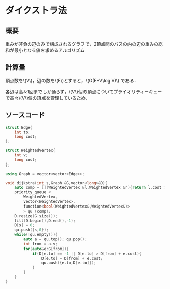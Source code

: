 # ダイクストラ法
## 概要
重みが非負の辺のみで構成されるグラフで，2頂点間のパスの内の辺の重みの総和が最小となる値を求めるアルゴリズム
## 計算量
頂点数を\\(V\\)，辺の数を\\(E\\)とすると，\\(O(E+V\log V)\\) である．

各辺は高々1回までしか通らず，\\(V\\)個の頂点についてプライオリティーキューで高々\\(V\\)個の頂点を管理しているため．
## ソースコード
```cpp
struct Edge{
    int to;
    long cost;
};

struct WeightedVertex{
    int v;
    long cost;
};

using Graph = vector<vector<Edge>>;

void dijkstra(int s,Graph &G,vector<long>&D){
    auto comp = [](WeightedVertex &l,WeightedVertex &r){return l.cost > r.cost;};
    priority_queue < 
        WeightedVertex,
        vector<WeightedVertex>,
        function<bool(WeightedVertex&,WeightedVertex&)>
        > qu (comp);
    D.resize(G.size());
    fill(D.begin(),D.end(),-1);
    D[s] = 0;
    qu.push({s,0});
    while(!qu.empty()){
        auto a = qu.top(); qu.pop();
        int from = a.v;
        for(auto&e:G[from]){
            if(D[e.to] == -1 || D[e.to] > D[from] + e.cost){
                D[e.to] = D[from] + e.cost;
                qu.push({e.to,D[e.to]});
            }
        }
    }
}
```

